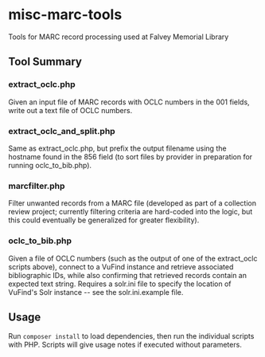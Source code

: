 # misc-marc-tools
Tools for MARC record processing used at Falvey Memorial Library

## Tool Summary

### extract_oclc.php

Given an input file of MARC records with OCLC numbers in the 001 fields, write out a text file of OCLC numbers.

### extract_oclc_and_split.php

Same as extract_oclc.php, but prefix the output filename using the hostname found in the 856 field (to sort
files by provider in preparation for running oclc_to_bib.php).

### marcfilter.php

Filter unwanted records from a MARC file (developed as part of a collection review project; currently filtering
criteria are hard-coded into the logic, but this could eventually be generalized for greater flexibility).

### oclc_to_bib.php

Given a file of OCLC numbers (such as the output of one of the extract_oclc scripts above), connect to a VuFind
instance and retrieve associated bibliographic IDs, while also confirming that retrieved records contain an
expected text string. Requires a solr.ini file to specify the location of VuFind's Solr instance -- see the
solr.ini.example file.

## Usage

Run `composer install` to load dependencies, then run the individual scripts with PHP. Scripts will give usage
notes if executed without parameters.